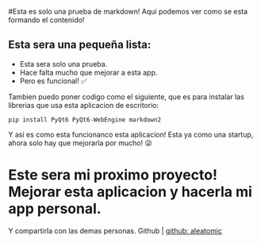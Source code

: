 #Esta es solo una prueba de markdown!
Aqui podemos ver como se esta formando el contenido!

## Esta sera una pequeña lista:

- Esta sera solo una prueba.
- Hace falta mucho que mejorar a esta app.
- Pero es funcional! ✅

Tambien puedo poner codigo como el siguiente, que es para instalar las librerias que usa esta aplicacion de escritorio:
```
pip install PyQt6 PyQt6-WebEngine markdown2 
```
Y asi es como esta funcionanco esta aplicacion! Esta ya como una startup, ahora solo hay que mejorarla por mucho! 😜 

# Este sera mi proximo proyecto! Mejorar esta aplicacion y hacerla mi app personal. 
Y compartirla con las demas personas.
Github | [github: aleatomic](https://github.com/aleatomic)